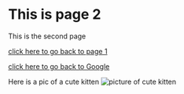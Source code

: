 # This is page 2

This is the second page

[click here to go back to page 1](README.md)

[click here to go back to Google](https//:www.google.com)

Here is a pic of a cute kitten
![picture of cute kitten](https://encrypted-tbn0.gstatic.com/images?q=tbn:ANd9GcSNAIN-nwdTKBL7KeZBIiOwg0dsjE19qL5UiAOd4Ji0V73Ya3xPHVAIZufDqBCcjDs8mKsWGtSlUHWRE4Glkt_1IsTmJq5hqR4Umbx1feba)

